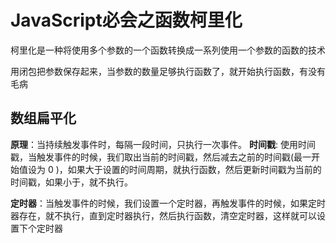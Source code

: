 # JavaScript必会之函数柯里化
  柯里化是一种将使用多个参数的一个函数转换成一系列使用一个参数的函数的技术

  用闭包把参数保存起来，当参数的数量足够执行函数了，就开始执行函数，有没有毛病

## 数组扁平化
  **原理**：当持续触发事件时，每隔一段时间，只执行一次事件。
  **时间戳**: 使用时间戳，当触发事件的时候，我们取出当前的时间戳，然后减去之前的时间戳(最一开始值设为 0 )，如果大于设置的时间周期，就执行函数，然后更新时间戳为当前的时间戳，如果小于，就不执行。
  
  **定时器**：当触发事件的时候，我们设置一个定时器，再触发事件的时候，如果定时器存在，就不执行，直到定时器执行，然后执行函数，清空定时器，这样就可以设置下个定时器
